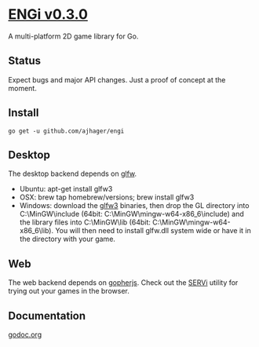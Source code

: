 # [ENGi v0.3.0](http://ajhager.com/engi)

A multi-platform 2D game library for Go.

## Status

Expect bugs and major API changes. Just a proof of concept at the moment.

## Install

`go get -u github.com/ajhager/engi`

## Desktop

The desktop backend depends on [glfw](http://github.com/go-gl/glfw).
* Ubuntu: apt-get install glfw3
* OSX: brew tap homebrew/versions; brew install glfw3
* Windows: download the [glfw3](http://www.glfw.org/docs/latest/) binaries, then drop the GL directory into C:\MinGW\include (64bit: C:\MinGW\mingw-w64-x86_6\include) and the library files into C:\MinGW\lib (64bit: C:\MinGW\mingw-w64-x86_6\lib). You will then need to install glfw.dll system wide or have it in the directory with your game.

## Web

The web backend depends on [gopherjs](http://github.com/neelance/gopherjs). Check out the [SERVi](http://github.com/ajhager/engi/tree/master/srvi) utility for trying out your games in the browser.

## Documentation

[godoc.org](http://godoc.org/github.com/ajhager/engi)
